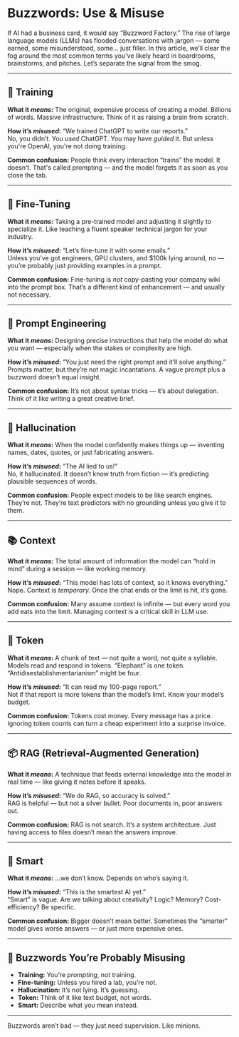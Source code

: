 # Buzzwords: Use & Misuse

If AI had a business card, it would say “Buzzword Factory.” The rise of large language models (LLMs) has flooded conversations with jargon — some earned, some misunderstood, some... just filler. In this article, we’ll clear the fog around the most common terms you’ve likely heard in boardrooms, brainstorms, and pitches. Let’s separate the signal from the smog.

---

## 🧠 Training  
**What it *means*:** The original, expensive process of creating a model. Billions of words. Massive infrastructure. Think of it as raising a brain from scratch.

**How it’s *misused*:** “We trained ChatGPT to write our reports.”  
No, you didn’t. You *used* ChatGPT. You may have *guided* it. But unless you're OpenAI, you're not doing training.

**Common confusion:** People think every interaction “trains” the model. It doesn’t. That's called prompting — and the model forgets it as soon as you close the tab.

---

## 🔧 Fine-Tuning  
**What it *means*:** Taking a pre-trained model and adjusting it slightly to specialize it. Like teaching a fluent speaker technical jargon for your industry.

**How it’s *misused*:** “Let’s fine-tune it with some emails.”  
Unless you’ve got engineers, GPU clusters, and $100k lying around, no — you’re probably just providing examples in a prompt.

**Common confusion:** Fine-tuning is *not* copy-pasting your company wiki into the prompt box. That’s a different kind of enhancement — and usually not necessary.

---

## 🎯 Prompt Engineering  
**What it *means*:** Designing precise instructions that help the model do what you want — especially when the stakes or complexity are high.

**How it’s *misused*:** “You just need the right prompt and it’ll solve anything.”  
Prompts matter, but they’re not magic incantations. A vague prompt plus a buzzword doesn’t equal insight.

**Common confusion:** It’s not about syntax tricks — it’s about delegation. Think of it like writing a great creative brief.

---

## 🤯 Hallucination  
**What it *means*:** When the model confidently makes things up — inventing names, dates, quotes, or just fabricating answers.

**How it’s *misused*:** “The AI lied to us!”  
No, it hallucinated. It doesn’t know truth from fiction — it’s predicting plausible sequences of words.

**Common confusion:** People expect models to be like search engines. They’re not. They’re text predictors with no grounding unless you give it to them.

---

## 📚 Context  
**What it *means*:** The total amount of information the model can “hold in mind” during a session — like working memory.

**How it’s *misused*:** “This model has lots of context, so it knows everything.”  
Nope. Context is *temporary.* Once the chat ends or the limit is hit, it’s gone.

**Common confusion:** Many assume context is infinite — but every word you add eats into the limit. Managing context is a critical skill in LLM use.

---

## 🔡 Token  
**What it *means*:** A chunk of text — not quite a word, not quite a syllable. Models read and respond in tokens. “Elephant” is one token. “Antidisestablishmentarianism” might be four.

**How it’s *misused*:** “It can read my 100-page report.”  
Not if that report is more tokens than the model’s limit. Know your model’s budget.

**Common confusion:** Tokens cost money. Every message has a price. Ignoring token counts can turn a cheap experiment into a surprise invoice.

---

## 📦 RAG (Retrieval-Augmented Generation)  
**What it *means*:** A technique that feeds external knowledge into the model in real time — like giving it notes before it speaks.

**How it’s *misused*:** “We do RAG, so accuracy is solved.”  
RAG is helpful — but not a silver bullet. Poor documents in, poor answers out.

**Common confusion:** RAG is not search. It’s a system architecture. Just having access to files doesn’t mean the answers improve.

---

## 🤖 Smart  
**What it *means*:** …we don’t know. Depends on who’s saying it.

**How it’s *misused*:** “This is the smartest AI yet.”  
“Smart” is vague. Are we talking about creativity? Logic? Memory? Cost-efficiency? Be specific.

**Common confusion:** Bigger doesn’t mean better. Sometimes the “smarter” model gives worse answers — or just more expensive ones.

---

## 🚫 Buzzwords You’re Probably Misusing

- **Training:** You’re *prompting*, not training.
- **Fine-tuning:** Unless you hired a lab, you’re not.
- **Hallucination:** It’s not lying. It’s guessing.
- **Token:** Think of it like text budget, not words.
- **Smart:** Describe what you mean instead.

---

Buzzwords aren’t bad — they just need supervision. Like minions.